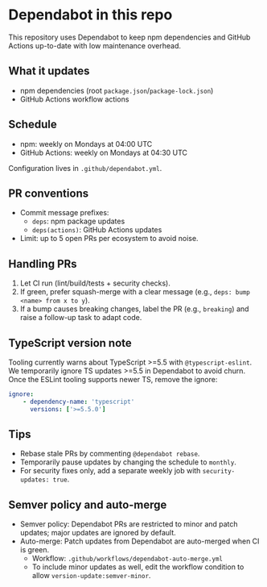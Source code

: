 # Dependabot in this repo

This repository uses Dependabot to keep npm dependencies and GitHub Actions up-to-date with low maintenance overhead.

## What it updates

-   npm dependencies (root `package.json`/`package-lock.json`)
-   GitHub Actions workflow actions

## Schedule

-   npm: weekly on Mondays at 04:00 UTC
-   GitHub Actions: weekly on Mondays at 04:30 UTC

Configuration lives in `.github/dependabot.yml`.

## PR conventions

-   Commit message prefixes:
    -   `deps`: npm package updates
    -   `deps(actions)`: GitHub Actions updates
-   Limit: up to 5 open PRs per ecosystem to avoid noise.

## Handling PRs

1. Let CI run (lint/build/tests + security checks).
2. If green, prefer squash-merge with a clear message (e.g., `deps: bump <name> from x to y`).
3. If a bump causes breaking changes, label the PR (e.g., `breaking`) and raise a follow-up task to adapt code.

## TypeScript version note

Tooling currently warns about TypeScript >=5.5 with `@typescript-eslint`. We temporarily ignore TS updates >=5.5 in Dependabot to avoid churn. Once the ESLint tooling supports newer TS, remove the ignore:

```yaml
ignore:
    - dependency-name: 'typescript'
      versions: ['>=5.5.0']
```

## Tips

-   Rebase stale PRs by commenting `@dependabot rebase`.
-   Temporarily pause updates by changing the schedule to `monthly`.
-   For security fixes only, add a separate weekly job with `security-updates: true`.

## Semver policy and auto-merge

-   Semver policy: Dependabot PRs are restricted to minor and patch updates; major updates are ignored by default.
-   Auto-merge: Patch updates from Dependabot are auto-merged when CI is green.
    -   Workflow: `.github/workflows/dependabot-auto-merge.yml`
    -   To include minor updates as well, edit the workflow condition to allow `version-update:semver-minor`.
